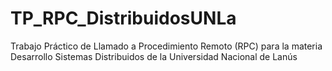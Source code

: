# TP_RPC_DistribuidosUNLa
 Trabajo Práctico de Llamado a Procedimiento Remoto (RPC) para la materia Desarrollo Sistemas Distribuidos de la Universidad Nacional de Lanús
